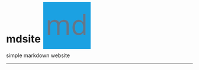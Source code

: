 <!-- mobile -->
<style>
@media screen and (max-width: 700px) {
  .navicon {
      display: none;
        }
</style>
<a href="/"><img src="/static/favicon.png" height="128px" width="128px" style="position:absolute; overflow: hidden; top: 5px; margin-left: 100px;" class="navicon"></a>

<div class="center-text">
<h1>mdsite</h1>
simple markdown website
</div>

____________________________
